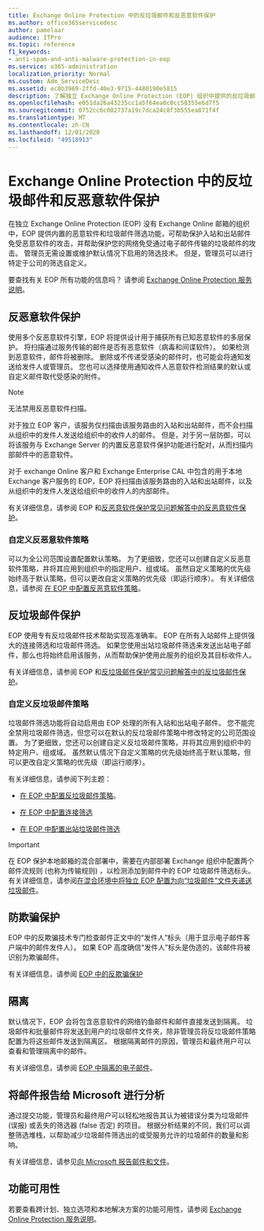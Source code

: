 ```yaml
---
title: Exchange Online Protection 中的反垃圾邮件和反恶意软件保护
ms.author: office365servicedesc
author: pamelaar
audience: ITPro
ms.topic: reference
f1_keywords:
- anti-spam-and-anti-malware-protection-in-eop
ms.service: o365-administration
localization_priority: Normal
ms.custom: Adm_ServiceDesc
ms.assetid: ec8b3969-2ffd-40e3-9715-4480190e5815
description: 了解独立 Exchange Online Protection (EOP) 组织中提供的反垃圾邮件和反恶意软件保护功能（无需 Exchange Online 邮箱）。
ms.openlocfilehash: e051da26a43235cc1a5f64ea0c0cc58355e6d7f5
ms.sourcegitcommit: 0752cc6c082737a19c7dca24c8f3b555ea871f4f
ms.translationtype: MT
ms.contentlocale: zh-CN
ms.lasthandoff: 12/01/2020
ms.locfileid: "49518913"
---
```

# <a name="anti-spam-and-anti-malware-protection-in-exchange-online-protection"></a>Exchange Online Protection 中的反垃圾邮件和反恶意软件保护

在独立 Exchange Online Protection (EOP) 没有 Exchange Online 邮箱的组织中，EOP 提供内置的恶意软件和垃圾邮件筛选功能，可帮助保护入站和出站邮件免受恶意软件的攻击，并帮助保护您的网络免受通过电子邮件传输的垃圾邮件的攻击。 管理员无需设置或维护默认情况下启用的筛选技术。 但是，管理员可以进行特定于公司的筛选自定义。

要查找有关 EOP 所有功能的信息吗？ 请参阅 [Exchange Online Protection 服务说明](exchange-online-protection-service-description.md)。

## <a name="anti-malware-protection"></a>反恶意软件保护

使用多个反恶意软件引擎，EOP 将提供设计用于捕获所有已知恶意软件的多层保护。 将扫描通过服务传输的邮件是否有恶意软件（病毒和间谍软件）。 如果检测到恶意软件，邮件将被删除。 删除或不传递受感染的邮件时，也可能会将通知发送给发件人或管理员。 您也可以选择使用通知收件人恶意软件检测结果的默认或自定义邮件取代受感染的附件。

> [!NOTE] 
> 无法禁用反恶意软件扫描。

对于独立 EOP 客户，该服务仅扫描由该服务路由的入站和出站邮件，而不会扫描从组织中的发件人发送给组织中的收件人的邮件。 但是，对于另一层防御，可以将该服务与 Exchange Server 的内置反恶意软件保护功能进行配对，从而扫描内部邮件中的恶意软件。

对于 exchange Online 客户和 Exchange Enterprise CAL 中包含的用于本地 Exchange 客户服务的 EOP，EOP 将扫描由该服务路由的入站和出站邮件，以及从组织中的发件人发送给组织中的收件人的内部邮件。

有关详细信息，请参阅 EOP 和[反恶意软件保护常见问题解答](https://docs.microsoft.com/microsoft-365/security/office-365-security/anti-malware-protection-faq-eop)[中的反恶意软件保护](https://docs.microsoft.com/microsoft-365/security/office-365-security/anti-malware-protection)。

### <a name="customize-anti-malware-policies"></a>自定义反恶意软件策略

可以为全公司范围设置配置默认策略。 为了更细致，您还可以创建自定义反恶意软件策略，并将其应用到组织中的指定用户、组或域。 虽然自定义策略的优先级始终高于默认策略，但可以更改自定义策略的优先级（即运行顺序）。 有关详细信息，请参阅 [在 EOP 中配置反恶意软件策略](https://docs.microsoft.com/microsoft-365/security/office-365-security/configure-anti-malware-policies)。

## <a name="anti-spam-protection"></a>反垃圾邮件保护

EOP 使用专有反垃圾邮件技术帮助实现高准确率。 EOP 在所有入站邮件上提供强大的连接筛选和垃圾邮件筛选。 如果您使用出站垃圾邮件筛选来发送出站电子邮件，那么也将始终启用该服务，从而帮助保护使用此服务的组织及其目标收件人。

有关详细信息，请参阅 EOP 和[反垃圾邮件保护常见问题解答](https://docs.microsoft.com/microsoft-365/security/office-365-security/anti-spam-protection-faq)[中的反垃圾邮件保护](https://docs.microsoft.com/microsoft-365/security/office-365-security/anti-spam-protection)。

### <a name="customize-anti-spam-policies"></a>自定义反垃圾邮件策略

垃圾邮件筛选功能将自动启用由 EOP 处理的所有入站和出站电子邮件。 您不能完全禁用垃圾邮件筛选，但您可以在默认的反垃圾邮件策略中修改特定的公司范围设置。 为了更细致，您还可以创建自定义反垃圾邮件策略，并将其应用到组织中的特定用户、组或域。 虽然默认情况下自定义策略的优先级始终高于默认策略，但可以更改自定义策略的优先级（即运行顺序）。

有关详细信息，请参阅下列主题：

- [在 EOP 中配置反垃圾邮件策略](https://docs.microsoft.com/microsoft-365/security/office-365-security/configure-your-spam-filter-policies)。

- [在 EOP 中配置连接筛选](https://docs.microsoft.com/microsoft-365/security/office-365-security/configure-the-connection-filter-policy)

- [在 EOP 中配置出站垃圾邮件筛选](https://docs.microsoft.com/microsoft-365/security/office-365-security/configure-the-outbound-spam-policy)

> [!IMPORTANT]
> 在 EOP 保护本地邮箱的混合部署中，需要在内部部署 Exchange 组织中配置两个邮件流规则 (也称为传输规则) ，以检测添加到邮件中的 EOP 垃圾邮件筛选标头。 有关详细信息，请参阅[在混合环境中将独立 EOP 配置为向“垃圾邮件”文件夹递送垃圾邮件](https://docs.microsoft.com/microsoft-365/security/office-365-security/ensure-that-spam-is-routed-to-each-user-s-junk-email-folder)。

## <a name="anti-spoofing-protection"></a>防欺骗保护

EOP 中的反欺骗技术专门检查邮件正文中的“发件人”标头（用于显示电子邮件客户端中的邮件发件人）。 如果 EOP 高度确信“发件人”标头是伪造的，该邮件将被识别为欺骗邮件。

有关详细信息，请参阅 [EOP 中的反欺骗保护](https://docs.microsoft.com/microsoft-365/security/office-365-security/anti-spoofing-protection)

## <a name="quarantine"></a>隔离

默认情况下，EOP 会将包含恶意软件的网络钓鱼邮件和邮件直接发送到隔离。 垃圾邮件和批量邮件将发送到用户的垃圾邮件文件夹，除非管理员将反垃圾邮件策略配置为将这些邮件发送到隔离区。 根据隔离邮件的原因，管理员和最终用户可以查看和管理隔离中的邮件。

有关详细信息，请参阅 [EOP 中隔离的电子邮件](https://docs.microsoft.com/microsoft-365/security/office-365-security/quarantine-email-messages)。

## <a name="report-messages-to-microsoft-for-analysis"></a>将邮件报告给 Microsoft 进行分析

通过提交功能，管理员和最终用户可以轻松地报告其认为被错误分类为垃圾邮件 (误报) 或丢失的筛选器 (false 否定) 的项目。 根据分析结果的不同，我们可以调整筛选堆栈，以帮助减少垃圾邮件筛选出的或受服务允许的垃圾邮件的数量和影响。

有关详细信息，请参见[向 Microsoft 报告邮件和文件](https://docs.microsoft.com/microsoft-365/security/office-365-security/report-junk-email-messages-to-microsoft)。

## <a name="feature-availability"></a>功能可用性

若要查看跨计划、独立选项和本地解决方案的功能可用性，请参阅 [Exchange Online Protection 服务说明](exchange-online-protection-service-description.md)。
